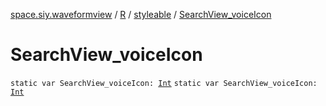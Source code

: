 [space.siy.waveformview](../../index.md) / [R](../index.md) / [styleable](index.md) / [SearchView_voiceIcon](./-search-view_voice-icon.md)

# SearchView_voiceIcon

`static var SearchView_voiceIcon: `[`Int`](https://kotlinlang.org/api/latest/jvm/stdlib/kotlin/-int/index.html)
`static var SearchView_voiceIcon: `[`Int`](https://kotlinlang.org/api/latest/jvm/stdlib/kotlin/-int/index.html)